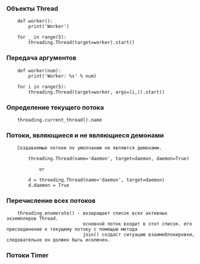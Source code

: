 ### Объекты Thread
```
    def worker():
        print('Worker')    
    
    for _ in range(5):
        threading.Thread(target=worker).start()
```

### Передача аргументов
```
    def worker(num):
        print('Worker: %s' % num)    
    
    for i in range(5):
        threading.Thread(target=worker, args=(i,)).start()    
```

### Определение текущего потока
```
    threading.current_thread().name
```

### Потоки, являющиеся и не являющиеся демонами
```
    Создаваемые потоки по умолчанию не являются демонами.
    
        threading.Thread(name='daemon', target=daemon, daemon=True)
    
            or
    
        d = threading.Thread(name='daemon', target=daemon)
        d.daemon = True
```

### Перечисление всех потоков
```
    threading.enumerate() - возвращает список всех активных экземпляров Thread.
                            основной поток входит в этот список. его присоединение к текущему потоку c помощью метода 
                            join() создаст ситуацию взаимоблокировки, следовательно он должен быть исключен.
```

### Потоки Timer
```

```